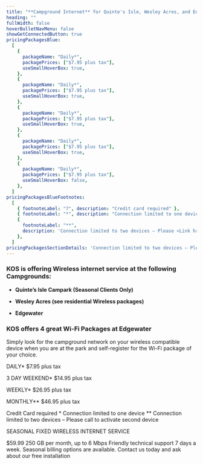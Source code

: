 ```yaml
---
title: "**Campground Internet** for Quinte's Isle, Wesley Acres, and Edgewater"
heading: ""
fullWidth: false
hoverBulletNavMenu: false
showGetConnectedButton: true
pricingPackagesBlue:
  [
    {
      packageName: "Daily*",
      packagePrices: ["$7.95 plus tax"],
      useSmallHoverBox: true,
    },
    {
      packageName: "Daily*",
      packagePrices: ["$7.95 plus tax"],
      useSmallHoverBox: true,
    },
    {
      packageName: "Daily*",
      packagePrices: ["$7.95 plus tax"],
      useSmallHoverBox: true,
    },
    {
      packageName: "Daily*",
      packagePrices: ["$7.95 plus tax"],
      useSmallHoverBox: true,
    },
    {
      packageName: "Daily*",
      packagePrices: ["$7.95 plus tax"],
      useSmallHoverBox: false,
    },
  ]
pricingPackagesBlueFootnotes:
  [
    { footnoteLabel: "7", description: "Credit card required" },
    { footnoteLabel: "*", description: "Connection limited to one device" },
    {
      footnoteLabel: "**",
      description: 'Connection limited to two devices – Please <Link href="contact">call</Link> to activate second device',
    },
  ]
pricingPackagesSectionDetails: 'Connection limited to two devices – Please <Link href="contact">call</Link> to activate second device'
---
```


### KOS is offering Wireless internet service at the following Campgrounds:

- **Quinte’s Isle Campark (Seasonal Clients Only)**

- **Wesley Acres (see residential Wireless packages)**

- **Edgewater**

### KOS offers 4 great Wi-Fi Packages at Edgewater

Simply look for the campground network on your wireless compatible device when you are at the park and self-register for the Wi-Fi package of your choice.

DAILY\*
$7.95
plus tax

3 DAY WEEKEND\*
$14.95
plus tax

WEEKLY\*
$26.95
plus tax

MONTHLY\*\*
$46.95
plus tax

Credit Card required \* Connection limited to one device \*\* Connection limited to two devices – Please call to activate second device

SEASONAL FIXED WIRELESS INTERNET SERVICE

$59.99
250 GB per month, up to 6 Mbps
Friendly technical support 7 days a week. Seasonal billing options are available.
Contact us today and ask about our free installation
